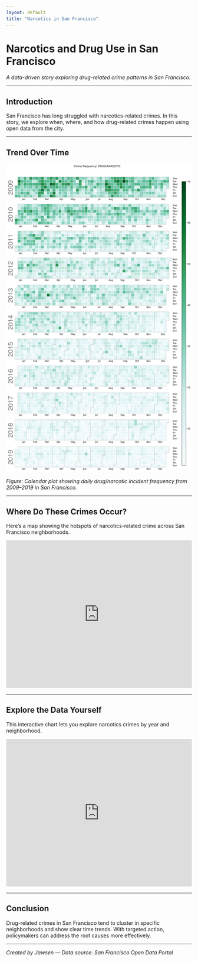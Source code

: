 ```yaml
---
layout: default
title: "Narcotics in San Francisco"
---
```


# Narcotics and Drug Use in San Francisco

_A data-driven story exploring drug-related crime patterns in San Francisco._

---

## Introduction

San Francisco has long struggled with narcotics-related crimes. In this story, we explore when, where, and how drug-related crimes happen using open data from the city.

---

## Trend Over Time

![Calendar Heatmap of Drug/Narcotic Crime in SF](assets/images/calendar_plot.png)

*Figure: Calendar plot showing daily drug/narcotic incident frequency from 2009–2019 in San Francisco.*

---

## Where Do These Crimes Occur?

Here’s a map showing the hotspots of narcotics-related crime across San Francisco neighborhoods.

<iframe src="https://via.placeholder.com/800x400?text=Crime+Map+Placeholder" width="100%" height="400" style="border:none;"></iframe>

---

## Explore the Data Yourself

This interactive chart lets you explore narcotics crimes by year and neighborhood.

<iframe src="https://via.placeholder.com/800x400?text=Bokeh+Visualization+Placeholder" width="100%" height="400" style="border:none;"></iframe>

---

## Conclusion

Drug-related crimes in San Francisco tend to cluster in specific neighborhoods and show clear time trends. With targeted action, policymakers can address the root causes more effectively.

---

_Created by Jawsen — Data source: San Francisco Open Data Portal_
